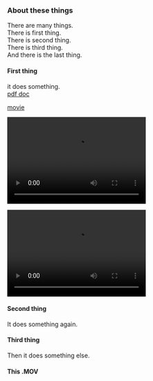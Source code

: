 ### About these things


There are many things.  
There is first thing.  
There is second thing.  
There is third thing.  
And there is the last thing.

 
  
 
#### First thing

it does something.  
[pdf doc](https://docs.google.com/viewer?url=https://github.com/bodichHub/testrun/raw/master/doc_cloud.pdf)

[movie](https://docs.google.com/viewer?url=https://github.com/bodichHub/testrun/blob/master/file_example_MOV_480_700kB.mov?raw=true)

<video src="https://github.com/bodichHub/testrun/blob/master/SampleVideo_640x360_1mb.mp4?raw=true" width="320" height="200" controls preload></video>

<video src="https://github.com/bodichHub/testrun/raw/master/SampleVideo_640x360_1mb.mp4?raw=true" width="320" height="200" controls preload></video>
  
#### Second thing

It does something again.




#### Third thing

Then it does something else. 



#### This .MOV
